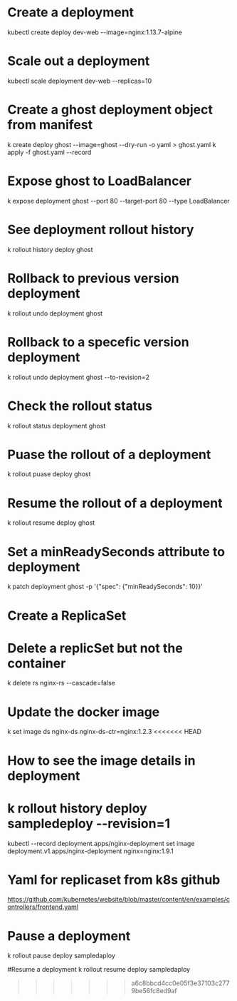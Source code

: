 # Create a deployment 
kubectl create deploy dev-web --image=nginx:1.13.7-alpine

# Scale out a deployment
kubectl scale deployment dev-web --replicas=10

# Create a ghost deployment object from manifest
k create deploy ghost --image=ghost --dry-run -o yaml > ghost.yaml
k apply -f ghost.yaml --record

# Expose ghost to LoadBalancer
k expose deployment ghost --port 80 --target-port 80 --type LoadBalancer

# See deployment rollout history
k rollout history deploy ghost

# Rollback to previous version deployment
k rollout undo deployment ghost

# Rollback to a specefic version deployment
k rollout undo deployment ghost --to-revision=2

# Check the rollout status
k rollout status deployment ghost

# Puase the rollout of a deployment
k rollout puase deploy ghost

# Resume the rollout of a deployment
k rollout resume deploy ghost

# Set a minReadySeconds attribute to deployment 
k patch deployment ghost -p '{"spec": {"minReadySeconds": 10}}'

# Create a ReplicaSet

# Delete a replicSet but not the container
k delete rs nginx-rs --cascade=false

# Update the docker image
k set image ds nginx-ds nginx-ds-ctr=nginx:1.2.3
<<<<<<< HEAD

# How to see the image details in deployment
k rollout history deploy sampledeploy --revision=1
=======
kubectl --record deployment.apps/nginx-deployment set image deployment.v1.apps/nginx-deployment nginx=nginx:1.9.1

# Yaml for replicaset from k8s github 
https://github.com/kubernetes/website/blob/master/content/en/examples/controllers/frontend.yaml

# Pause a deployment
k rollout pause deploy sampledaploy

#Resume a deployment
k rollout resume deploy sampledaploy


>>>>>>> a6c8bbcd4cc0e05f3e37103c2779be56fc8ed9af



